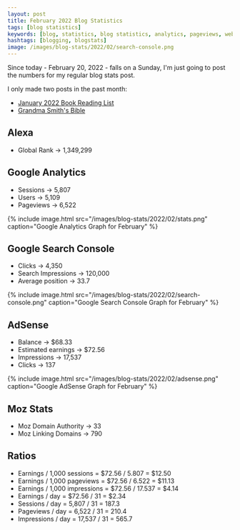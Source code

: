 ```yaml
---
layout: post
title: February 2022 Blog Statistics
tags: [blog statistics]
keywords: [blog, statistics, blog statistics, analytics, pageviews, webmaster, webmaster tools, alexa, google]
hashtags: [blogging, blogstats]
image: /images/blog-stats/2022/02/search-console.png
---
```


Since today - February 20, 2022 - falls on a Sunday, I'm just going to post the numbers for my regular blog stats post.

I only made two posts in the past month:

* [January 2022 Book Reading List](https://www.joehxblog.com/january-2022-book-reading-list/)
* [Grandma Smith's Bible](https://www.joehxblog.com/grandma-smiths-bible/)

## Alexa

* Global Rank &rarr; 1,349,299

## Google Analytics

* Sessions &rarr; 5,807
* Users &rarr; 5,109
* Pageviews &rarr; 6,522

{% include image.html src="/images/blog-stats/2022/02/stats.png" caption="Google Analytics Graph for February" %}

## Google Search Console

* Clicks &rarr; 4,350
* Search Impressions &rarr; 120,000
* Average position &rarr; 33.7

{% include image.html src="/images/blog-stats/2022/02/search-console.png" caption="Google Search Console Graph for February" %}

## AdSense

* Balance &rarr; $68.33
* Estimated earnings &rarr; $72.56
* Impressions &rarr; 17,537
* Clicks &rarr; 137

{% include image.html src="/images/blog-stats/2022/02/adsense.png" caption="Google AdSense Graph for February" %}

## Moz Stats

* Moz Domain Authority &rarr; 33
* Moz Linking Domains &rarr; 790

## Ratios

* Earnings / 1,000 sessions = $72.56 / 5.807 = $12.50
* Earnings / 1,000 pageviews = $72.56 / 6.522 = $11.13
* Earnings / 1,000 impressions = $72.56 / 17.537 = $4.14
* Earnings / day = $72.56 / 31 = $2.34
* Sessions / day = 5,807 / 31 = 187.3
* Pageviews / day = 6,522 / 31 = 210.4
* Impressions / day = 17,537 / 31 = 565.7